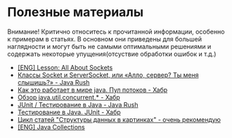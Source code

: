 # Полезные материалы

Внимание! Критично относитесь к прочитанной информации, особенно к примерам в статьях. В основном они приведены для большей наглядности и могут быть не самыми оптимальными решениями и содержать некоторые упущения(отсуствие обработки ошибок и т.д.)

+ [[ENG] Lesson: All About Sockets](https://docs.oracle.com/javase/tutorial/networking/sockets/)
+ [Классы Socket и ServerSocket, или «Алло, сервер? Ты меня слышишь?» - Java Rush](https://javarush.ru/groups/posts/654-klassih-socket-i-serversocket-ili-allo-server-tih-menja-slihshishjh)
+ [Как это работает в мире java. Пул потоков - Хабр](https://habr.com/ru/post/326146/)
+ [Обзор java.util.concurrent.* - Хабр](https://habr.com/ru/company/luxoft/blog/157273/)
+ [JUnit / Тестирование в Java - Java Rush](https://javarush.ru/groups/posts/605-junit)
+ [Тестирование в Java. JUnit - Хабр](https://habr.com/ru/post/120101/)
+ [Цикл статей "Структуры данных в картинках" - очень рекомендую](https://habr.com/ru/users/tarzan82/posts/)
+ [[ENG] Java Collections](https://www.edureka.co/blog/java-collections/)
